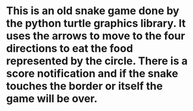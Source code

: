 # This is an old snake game done by the python turtle graphics library. It uses the arrows to move to the four directions to eat the food represented by the circle. There is a score notification  and if the snake touches the border or itself the game will be over. 